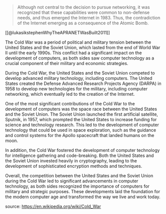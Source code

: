 >Although not central to the decision to pursue networking, it was recognized that these capabilities were common to non-defense needs, and thus emerged the Internet in 1983. Thus, the contradiction of the Internet emerging as a consequence of the Atomic Bomb.

[[@lukasikstephenWhyTheAPRANETWasBuilt2011]] 

The Cold War was a period of political and military tension between the United States and the Soviet Union, which lasted from the end of World War II until the early 1990s. This conflict had a significant impact on the development of computers, as both sides saw computer technology as a crucial component of their military and economic strategies.

During the Cold War, the United States and the Soviet Union competed to develop advanced military technology, including computers. The United States created the Defense Advanced Research Projects Agency (DARPA) in 1958 to develop new technologies for the military, including computer networking, which eventually led to the creation of the Internet.

One of the most significant contributions of the Cold War to the development of computers was the space race between the United States and the Soviet Union. The Soviet Union launched the first artificial satellite, Sputnik, in 1957, which prompted the United States to increase funding for science and technology research. This led to the development of computer technology that could be used in space exploration, such as the guidance and control systems for the Apollo spacecraft that landed humans on the moon.

In addition, the Cold War fostered the development of computer technology for intelligence gathering and code-breaking. Both the United States and the Soviet Union invested heavily in cryptography, leading to the development of sophisticated encryption methods and techniques.

Overall, the competition between the United States and the Soviet Union during the Cold War led to significant advancements in computer technology, as both sides recognized the importance of computers for military and strategic purposes. These developments laid the foundation for the modern computer age and transformed the way we live and work today.

source: https://en.wikipedia.org/wiki/Cold_War

